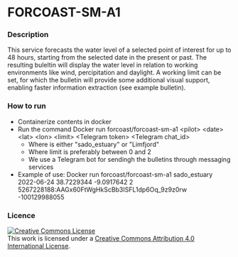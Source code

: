 # FORCOAST-SM-A1

### Description

This service forecasts the water level of a selected point of interest for up to 48 hours, starting from the selected date in the present or past. The resulting buleltin will display the water level in relation to working environments like wind, percipitation and daylight. A working limit can be set, for which the bulletin will provide some additional visual support, enabling faster information extraction (see example bulletin).

### How to run

* Containerize contents in docker
* Run the command Docker run forcoast/forcoast-sm-a1 &lt;pilot> &lt;date> &lt;lat> &lt;lon> &lt;limit> &lt;Telegram token> &lt;Telegram chat_id>
  * Where <pilot> is either "sado_estuary" or "Limfjord"
  * Where limit is preferably between 0 and 2
  * We use a Telegram bot for sendingh the bulletins through messaging services
* Example of use: Docker run forcoast/forcoast-sm-a1 sado_estuary 2022-06-24 38.7229344 -9.0917642 2 5267228188:AAGx60FtWgHkScBb3ISFL1dp6Oq_9z9z0rw -100129988055

### Licence

<a rel="license" href="http://creativecommons.org/licenses/by/4.0/"><img alt="Creative Commons License" style="border-width:0" src="https://i.creativecommons.org/l/by/4.0/88x31.png" /></a><br />This work is licensed under a <a rel="license" href="http://creativecommons.org/licenses/by/4.0/">Creative Commons Attribution 4.0 International License</a>.
